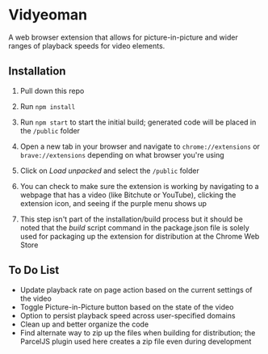 # Vidyeoman

A web browser extension that allows for picture-in-picture and wider ranges of playback speeds for video elements.

## Installation

1. Pull down this repo

2. Run `npm install`

3. Run `npm start` to start the initial build; generated code will be placed in the `/public` folder

4. Open a new tab in your browser and navigate to `chrome://extensions` or `brave://extensions` depending on what browser you're using

5. Click on _Load unpacked_ and select the `/public` folder

6. You can check to make sure the extension is working by navigating to a webpage that has a video (like Bitchute or YouTube), clicking the extension icon, and seeing if the purple menu shows up

7. This step isn't part of the installation/build process but it should be noted that the _build_ script command in the package.json file is solely used for packaging up the extension for distribution at the Chrome Web Store

## To Do List

- Update playback rate on page action based on the current settings of the video
- Toggle Picture-in-Picture button based on the state of the video
- Option to persist playback speed across user-specified domains
- Clean up and better organize the code
- Find alternate way to zip up the files when building for distribution; the ParcelJS plugin used here creates a zip file even during development
